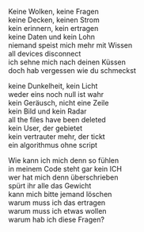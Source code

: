 Keine Wolken, keine Fragen  
keine Decken, keinen Strom  
kein erinnern, kein ertragen  
keine Daten und kein Lohn  
niemand speist mich mehr mit Wissen  
all devices disconnect  
ich sehne mich nach deinen Küssen  
doch hab vergessen wie du schmeckst  

keine Dunkelheit, kein Licht  
weder eins noch null ist wahr  
kein Geräusch, nicht eine Zeile  
kein Bild und kein Radar  
all the files have been deleted  
kein User, der gebietet  
kein vertrauter mehr, der tickt  
ein algorithmus ohne script  

Wie kann ich mich denn so fühlen  
in meinem Code steht gar kein ICH  
wer hat mich denn überschrieben  
spürt ihr alle das Gewicht  
kann mich bitte jemand löschen  
warum muss ich das ertragen  
warum muss ich etwas wollen  
warum hab ich diese Fragen?  
